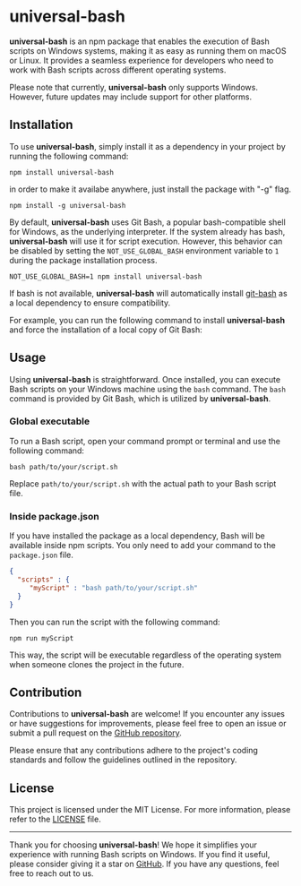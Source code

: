 # universal-bash

**universal-bash** is an npm package that enables the execution of Bash scripts on Windows systems, making it as easy as running them on macOS or Linux. It provides a seamless experience for developers who need to work with Bash scripts across different operating systems.

Please note that currently, **universal-bash** only supports Windows. However, future updates may include support for other platforms.

## Installation

To use **universal-bash**, simply install it as a dependency in your project by running the following command:

```shell
npm install universal-bash
```
in order to make it availabe anywhere, just install the package with "-g" flag.

```shell
npm install -g universal-bash
``` 

By default, **universal-bash** uses Git Bash, a popular bash-compatible shell for Windows, as the underlying interpreter. If the system already has bash, **universal-bash** will use it for script execution. However, this behavior can be disabled by setting the `NOT_USE_GLOBAL_BASH` environment variable to `1` during the package installation process.

```shell
NOT_USE_GLOBAL_BASH=1 npm install universal-bash
```

If bash is not available, **universal-bash** will automatically install [git-bash](https://github.com/git-for-windows/git) as a local dependency to ensure compatibility. 

For example, you can run the following command to install **universal-bash** and force the installation of a local copy of Git Bash:

## Usage

Using **universal-bash** is straightforward. Once installed, you can execute Bash scripts on your Windows machine using the `bash` command. The `bash` command is provided by Git Bash, which is utilized by **universal-bash**.

### Global executable

To run a Bash script, open your command prompt or terminal and use the following command:

```shell
bash path/to/your/script.sh
```

Replace `path/to/your/script.sh` with the actual path to your Bash script file.

### Inside package.json

If you have installed the package as a local dependency, Bash will be available inside npm scripts. You only need to add your command to the `package.json` file.

```JSON
{
  "scripts" : {
     "myScript" : "bash path/to/your/script.sh"
  }
}
```

Then you can run the script with the following command:

```shell
npm run myScript
```

This way, the script will be executable regardless of the operating system when someone clones the project in the future.

## Contribution

Contributions to **universal-bash** are welcome! If you encounter any issues or have suggestions for improvements, please feel free to open an issue or submit a pull request on the [GitHub repository](https://github.com/your-username/universal-bash).

Please ensure that any contributions adhere to the project's coding standards and follow the guidelines outlined in the repository.

## License

This project is licensed under the MIT License. For more information, please refer to the [LICENSE](./LICENSE) file.

---

Thank you for choosing **universal-bash**! We hope it simplifies your experience with running Bash scripts on Windows. If you find it useful, please consider giving it a star on [GitHub](https://github.com/your-username/universal-bash). If you have any questions, feel free to reach out to us.
